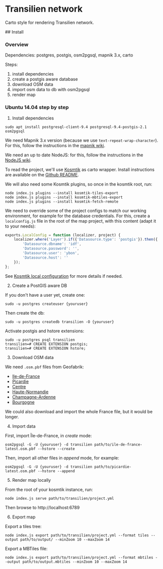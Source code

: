 # Transilien network

Carto style for rendering Transilien network.

## Install

### Overview

Dependencies: postgres, postgis, osm2pgsql, mapnik 3.x, carto

Steps:
1. install dependencies
2. create a postgis aware database
3. download OSM data
4. import osm data to db with osm2pgsql
5. render map


### Ubuntu 14.04 step by step

1. Install dependencies

```
sudo apt install postgresql-client-9.4 postgresql-9.4-postgis-2.1 osm2pgsql
```

We need Mapnik 3.x version (because we use `text-repeat-wrap-character`). For
this, follow the instructions in the [mapnik wiki](https://github.com/mapnik/mapnik/wiki/UbuntuInstallation#install-from-packages).

We need an up to date NodeJS: for this, follow the instructions in the
[NodeJS wiki](https://github.com/joyent/node/wiki/Installing-Node.js-via-package-manager#debian-and-ubuntu-based-linux-distributions).

To read the project, we'll use [Kosmtik](https://github.com/kosmtik/kosmtik)
as carto wrapper. Install instructions are available on the [Github README](https://github.com/kosmtik/kosmtik#install).

We will also need some Kosmtik plugins, so once in the kosmtik root, run:

```
node index.js plugins --install kosmtik-tiles-export
node index.js plugins --install kosmtik-mbtiles-export
node index.js plugins --install kosmtik-fetch-remote
```

We need to override some of the project configs to match our working
environment, for example for the database credentials. For this, create a 
`localconfig.js` file in the root of the map project, with this content (adapt
it to your needs):

```javascript
exports.LocalConfig = function (localizer, project) {
    localizer.where('Layer').if({'Datasource.type': 'postgis'}).then({
        'Datasource.dbname': 'idf',
        'Datasource.password': '',
        'Datasource.user': 'ybon',
        'Datasource.host': ''
    });
};
```
See [Kosmtik local configuration](https://github.com/kosmtik/kosmtik#local-config)
for more details if needed.


2. Create a PostGIS aware DB

If you don't have a user yet, create one:
```
sudo -u postgres createuser {youruser}
```

Then create the db:
```
sudo -u postgres createdb transilien -O {youruser}
```

Activate postgis and hstore extensions:
```
sudo -u postgres psql transilien
transilien=# CREATE EXTENSION postgis;
transilien=# CREATE EXTENSION hstore;
```

3. Download OSM data

We need `.osm.pbf` files from Geofabrik:

- [Ile-de-France](http://download.geofabrik.de/europe/france/ile-de-france-latest.osm.pbf)
- [Picardie](http://download.geofabrik.de/europe/france/picardie.osm.pbf)
- [Centre](http://download.geofabrik.de/europe/france/centre.osm.pbf)
- [Haute-Normandie](http://download.geofabrik.de/europe/france/haute-normandie.osm.pbf)
- [Champagne-Ardenne](http://download.geofabrik.de/europe/france/champagne-ardenne.osm.pbf)
- [Bourgogne](http://download.geofabrik.de/europe/france/bourgogne.osm.pbf)

We could also download and import the whole France file, but it would be longer.


4. Import data

First, import Île-de-France, in *create* mode:
```
osm2pgsql -G -U {youruser} -d transilien path/to/ile-de-france-latest.osm.pbf --hstore --create
```

Then, import all other files in *append* mode, for example:
```
osm2pgsql -G -U {youruser} -d transilien path/to/picardie-latest.osm.pbf --hstore --append
```

5. Render map locally

From the root of your kosmtik instance, run:

```
node index.js serve path/to/transilien/project.yml
```

Then browse to http://localhost:6789


6. Export map

Export a tiles tree:

```
node index.js export path/to/transilien/project.yml --format tiles --output path/to/output/ --minZoom 10 --maxZoom 14
```

Export a MBTiles file:

```
node index.js export path/to/transilien/project.yml --format mbtiles --output path/to/output.mbtiles --minZoom 10 --maxZoom 14
```
